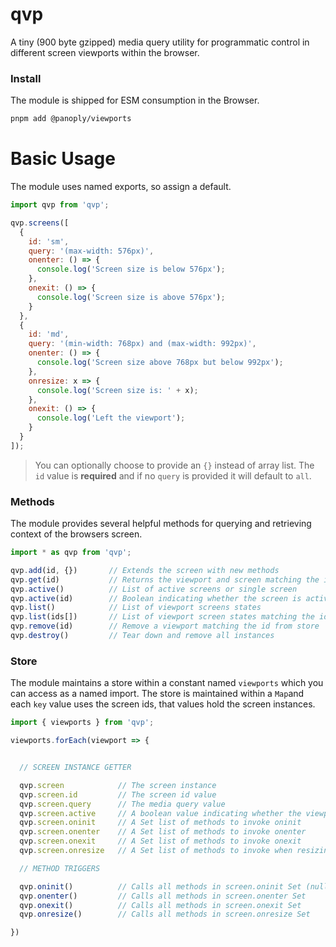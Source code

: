 # qvp

A tiny (900 byte gzipped) media query utility for programmatic control in different screen viewports within the browser.

### Install

The module is shipped for ESM consumption in the Browser.

```bash
pnpm add @panoply/viewports
```

# Basic Usage

The module uses named exports, so assign a default.

```js
import qvp from 'qvp';

qvp.screens([
  {
    id: 'sm',
    query: '(max-width: 576px)',
    onenter: () => {
      console.log('Screen size is below 576px');
    },
    onexit: () => {
      console.log('Screen size is above 576px');
    }
  },
  {
    id: 'md',
    query: '(min-width: 768px) and (max-width: 992px)',
    onenter: () => {
      console.log('Screen size above 768px but below 992px');
    },
    onresize: x => {
      console.log('Screen size is: ' + x);
    },
    onexit: () => {
      console.log('Left the viewport');
    }
  }
]);
```

> You can optionally choose to provide an `{}` instead of array list. The `id` value is **required** and if no `query` is provided it will default to `all`.

### Methods

The module provides several helpful methods for querying and retrieving context of the browsers screen.

<!-- prettier-ignore -->
```ts
import * as qvp from 'qvp';

qvp.add(id, {})       // Extends the screen with new methods
qvp.get(id)           // Returns the viewport and screen matching the id
qvp.active()          // List of active screens or single screen
qvp.active(id)        // Boolean indicating whether the screen is active
qvp.list()            // List of viewport screens states
qvp.list(ids[])       // List of viewport screen states matching the ids
qvp.remove(id)        // Remove a viewport matching the id from store
qvp.destroy()         // Tear down and remove all instances

```

### Store

The module maintains a store within a constant named `viewports` which you can access as a named import. The store is maintained within a `Map`and each `key` value uses the screen ids, that values hold the screen instances.

<!-- prettier-ignore -->
```ts
import { viewports } from 'qvp';

viewports.forEach(viewport => {


  // SCREEN INSTANCE GETTER

  qvp.screen            // The screen instance
  qvp.screen.id         // The screen id value
  qvp.screen.query      // The media query value
  qvp.screen.active     // A boolean value indicating whether the viewport is active
  qvp.screen.oninit     // A Set list of methods to invoke oninit
  qvp.screen.onenter    // A Set list of methods to invoke onenter
  qvp.screen.onexit     // A Set list of methods to invoke onexit
  qvp.screen.onresize   // A Set list of methods to invoke when resizing

  // METHOD TRIGGERS

  qvp.oninit()          // Calls all methods in screen.oninit Set (null if already invoked)
  qvp.onenter()         // Calls all methods in screen.onenter Set
  qvp.onexit()          // Calls all methods in screen.onexit Set
  qvp.onresize()        // Calls all methods in screen.onresize Set

})

```
